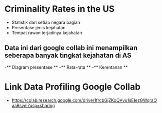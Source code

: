 # Criminality Rates in the US
- Statistik dari setiap negara bagian
- Presentase jenis kejahatan
- Tempat rawan terjadinya kejahatan
  
## Data ini dari google collab ini menampilkan seberapa banyak tingkat kejahatan di AS
-** Diagram presentase **
-** Rata-rata **
-** Kerentanan **

# Link Data Profiling Google Collab

- https://colab.research.google.com/drive/1frcbGjZKoQVvu1sEIezGWqraQaaBsyel?usp=sharing
